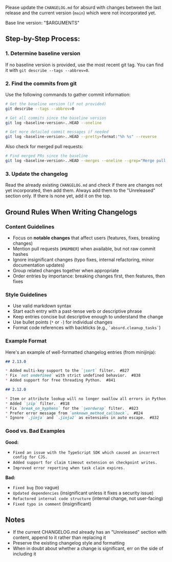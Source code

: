 Please update the `CHANGELOG.md` for absurd with changes between the last release and the current version (`main`) which were not incorporated yet.

Base line version: "$ARGUMENTS"

## Step-by-Step Process:

### 1. Determine baseline version
If no baseline version is provided, use the most recent git tag. You can find it with `git describe --tags --abbrev=0`.

### 2. Find the commits from git

Use the following commands to gather commit information:

```bash
# Get the baseline version (if not provided)
git describe --tags --abbrev=0

# Get all commits since the baseline version
git log <baseline-version>..HEAD --oneline

# Get more detailed commit messages if needed
git log <baseline-version>..HEAD --pretty=format:"%h %s" --reverse
```

Also check for merged pull requests:
```bash
# Find merged PRs since the baseline
git log <baseline-version>..HEAD --merges --oneline --grep="Merge pull request"
```

### 3. Update the changelog
Read the already existing `CHANGELOG.md` and check if there are changes not yet incorporated, then add them. Always add them to the "Unreleased" section only. If there is none yet, add it on the top.

## Ground Rules When Writing Changelogs

### Content Guidelines
* Focus on **notable changes** that affect users (features, fixes, breaking changes)
* Mention pull requests (`#NUMBER`) when available, but not raw commit hashes
* Ignore insignificant changes (typo fixes, internal refactoring, minor documentation updates)
* Group related changes together when appropriate
* Order entries by importance: breaking changes first, then features, then fixes

### Style Guidelines
* Use valid markdown syntax
* Start each entry with a past-tense verb or descriptive phrase
* Keep entries concise but descriptive enough to understand the change
* Use bullet points (`*` or `-`) for individual changes
* Format code references with backticks (e.g., `` `absurd.cleanup_tasks` ``)

### Example Format

Here's an example of well-formatted changelog entries (from minijinja):

```markdown
## 2.13.0

* Added multi-key support to the `|sort` filter.  #827
* Fix `not undefined` with strict undefined behavior.  #838
* Added support for free threading Python.  #841

## 2.12.0

* Item or attribute lookup will no longer swallow all errors in Python.  #814
* Added `|zip` filter.  #818
* Fix `break_on_hyphens` for the `|wordwrap` filter.  #823
* Prefer error message from `unknown_method_callback`.  #824
* Ignore `.jinja` and `.jinja2` as extensions in auto escape.  #832
```

### Good vs. Bad Examples

**Good:**
* `Fixed an issue with the TypeScript SDK which caused an incorrect config for CJS.`
* `Added support for claim timeout extension on checkpoint writes.`
* `Improved error reporting when task claim expires.`

**Bad:**
* `Fixed bug` (too vague)
* `Updated dependencies` (insignificant unless it fixes a security issue)
* `Refactored internal code structure` (internal change, not user-facing)
* `Fixed typo in comment` (insignificant)

## Notes

* If the current CHANGELOG.md already has an "Unreleased" section with content, append to it rather than replacing it
* Preserve the existing changelog style and formatting
* When in doubt about whether a change is significant, err on the side of including it
